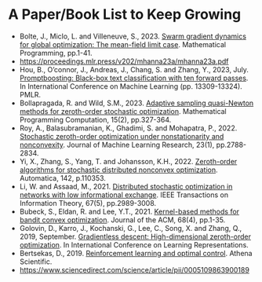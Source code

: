 # A Paper/Book List to Keep Growing

* Bolte, J., Miclo, L. and Villeneuve, S., 2023. [Swarm gradient dynamics for global optimization: The mean-field limit case](https://link.springer.com/article/10.1007/s10107-023-01988-8). Mathematical Programming, pp.1-41.
* https://proceedings.mlr.press/v202/mhanna23a/mhanna23a.pdf
* Hou, B., O’connor, J., Andreas, J., Chang, S. and Zhang, Y., 2023, July. [Promptboosting: Black-box text classification with ten forward passes](https://proceedings.mlr.press/v202/hou23b/hou23b.pdf). In International Conference on Machine Learning (pp. 13309-13324). PMLR.
* Bollapragada, R. and Wild, S.M., 2023. [Adaptive sampling quasi-Newton methods for zeroth-order stochastic optimization](https://link.springer.com/article/10.1007/s12532-023-00233-9). Mathematical Programming Computation, 15(2), pp.327-364.
* Roy, A., Balasubramanian, K., Ghadimi, S. and Mohapatra, P., 2022. [Stochastic zeroth-order optimization under nonstationarity and nonconvexity](https://www.jmlr.org/papers/volume23/19-750/19-750.pdf). Journal of Machine Learning Research, 23(1), pp.2788-2834.
* Yi, X., Zhang, S., Yang, T. and Johansson, K.H., 2022. [Zeroth-order algorithms for stochastic distributed nonconvex optimization](https://www.sciencedirect.com/science/article/pii/S0005109822002035). Automatica, 142, p.110353.
* Li, W. and Assaad, M., 2021. [Distributed stochastic optimization in networks with low informational exchange](https://ieeexplore.ieee.org/document/9373352). IEEE Transactions on Information Theory, 67(5), pp.2989-3008.
* Bubeck, S., Eldan, R. and Lee, Y.T., 2021. [Kernel-based methods for bandit convex optimization](https://dl.acm.org/doi/10.1145/3453721). Journal of the ACM, 68(4), pp.1-35.
* Golovin, D., Karro, J., Kochanski, G., Lee, C., Song, X. and Zhang, Q., 2019, September. [Gradientless descent: High-dimensional zeroth-order optimization](https://openreview.net/forum?id=Skep6TVYDB). In International Conference on Learning Representations.
* Bertsekas, D., 2019. [Reinforcement learning and optimal control](http://web.mit.edu/dimitrib/www/RLbook.html). Athena Scientific.
* https://www.sciencedirect.com/science/article/pii/0005109863900189
